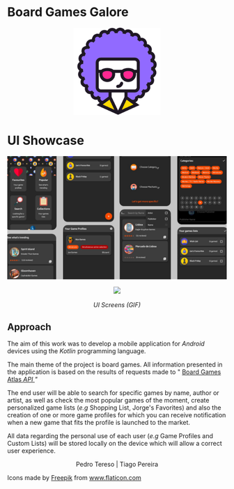# Board Games Galore



<p align="center">
<img src="https://github.com/TiagoPereira06/EDU_Board-Games-Galore/blob/master/docs/ui/icon.png" width="200">
</p>


# UI Showcase


<img src="https://github.com/TiagoPereira06/EDU_Board-Games-Galore/blob/master/docs/ui/ui%20(1).jpg" width="1500">


<p align="center">
<img src="https://github.com/TiagoPereira06/EDU_Board-Games-Galore/blob/master/docs/screenshots/screenshots.gif" width="300">
</p>

<p align="center"><i>UI Screens (GIF)</i></p>



## **Approach**

The aim of this work was to develop a mobile application for _Android_ devices using the _Kotlin_ programming language.

The main theme of the project is board games. All information presented in the application is based on the results of requests made to &quot;
<a href="https://www.boardgameatlas.com/api/docs">Board Games Atlas _API </a>&quot;_

The end user will be able to search for specific games by name, author or artist, as well as check the most popular games of the moment, create personalized game lists (_e.g_ Shopping List, Jorge's Favorites) and also the creation of one or more game profiles for which you can receive notification when a new game that fits the profile is launched to the market.

All data regarding the personal use of each user (_e.g_ Game Profiles and Custom Lists) will be stored locally on the device which will allow a correct user experience.

<p align="center">
Pedro Tereso | Tiago Pereira
</p>

Icons made by <a href="https://www.flaticon.com/authors/freepik" title="Freepik">Freepik</a> from <a href="https://www.flaticon.com/" title="Flaticon">www.flaticon.com</a>
